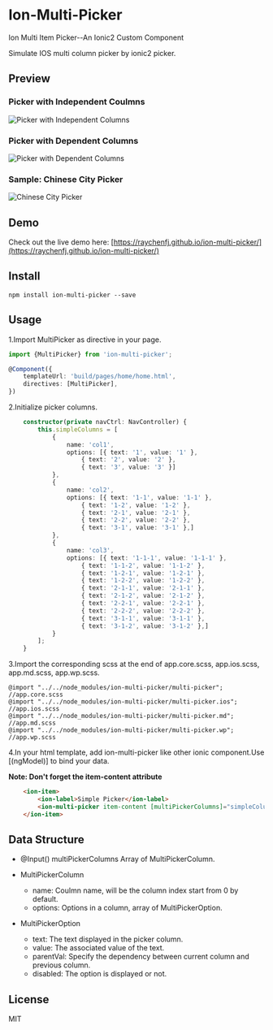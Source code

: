 # Ion-Multi-Picker
Ion Multi Item Picker--An Ionic2 Custom Component

Simulate IOS multi column picker by ionic2 picker.

## Preview
### Picker with Independent Coulmns

![Picker with Independent Columns](https://lh3.googleusercontent.com/kd8sW24oBJGtKGGZU4obzLtQ6Ieq7M4rpftTVyJ6jTll8DpW99UdxczredQJM4XxTZwm-zPbZCzPfoysXTIo2OR4mnKKtO99A3jZONdvMCJtM0epxWv6uxT1LDS6TNbV5Fq7abLR5eaBIxH0xL37CLDBGCF1Xg9fCbGkQnyw1NzOGPWuS8pC9Gqktpmj_g-BZoXlQv7gvMHHPD5wHLr2XA7etHBE_AHd66vs4YARukXoCOlVZj1e4Y2V15jNay9Zh6axHLtCsewV4RzIwP_7IcZc8wQt6w3KVm6k6KOs5v3izwcPB4-hvUPv4E5H7hgCUE0uaqGGxAvs4p5VlmAKcnHE735N82oDem2DbBrQR559uigYdyhARy1S5zs_yXL4V-3DVRAIPmJTIvD-TTEJ2wP6F0kwsjua3nJ9QF_22RsOhHOVC_lrAsh0aHQy-sg5lKoio1D-QjqVrvE04so_M9woZgbLVf9-jYQFA4T5gDPKZop0TGDUUDlcYNlsAYTawqj5pu4_nlgz-ZjegQcbLMxfi_sHPBStFE2bvR-8dqv8syprzbQmOLoKaM-KB7keMn7Pu-X3RH57YQ-7c20GyYOIP-KTIzzm1EnSAca76GQ9JDs=w490-h245-no)

### Picker with Dependent Columns

![Picker with Dependent Columns](https://lh3.googleusercontent.com/N5GssdmlPK7H-gFC7w-E_RzMdTGgwbW-A8WjatykOPokmMD8PfHO6dAD6cKENfXH_iFJ2r9XX-I9cwrtxbyz9y0rwo2W1XbzpiSoACZcXHTTtDjw9kjqxFwzHD46iA_0th0svObuOQ7V6TAbLbfbW9p0MQRVDmhOWHDNq6DiysBk0ABmEEhN7dx8G8H7G53MBoRQk-ym9uaFhXAUGUUdytbO0JEUKNzBHrgccUsL2pZBbJwcgjrGcmNNhf2x1N8tdojQCDc_vaZ4_Io7uCkwPfTRo8CZ8mhUUIZwzgoeHaqxJqbuK43q7wNb0gLuNW_ZFWiDk-newDEUNQWJWY2lnq-hKSvRGh_GoCdnvZQYNgUI1aqv48B5LOyvELI0490Ez34UTI1l-osFH8J5o5jQnuCRwVcxkT2Kv4YPUEpZ-o1jf_3FST6m06GlmZ4dcaOpCgwtmUm42hzNy8y9QtsAMZl2y07kqz-wwVpY5-LRuprQOIkwco7kMEnbxDBLdxNCuJb88Em3t-CIiEQ-JQdWehm3D2tpAwtYT0VF_Tco9oH8KqJLa-_ttus7tVdDj3IA8PCrosK1_0tbAI4XwIPR9MntHY2Jgp9UWY_ulFt1RALRsNI=w490-h245-no)

### Sample: Chinese City Picker

![Chinese City Picker](https://lh3.googleusercontent.com/zONayALEjO2E7Pl8x-oE3Xthl0yM-cPyvQMl1AXuylFYpcRsNI1Uy6Y6JqDrXNajwjUfIet1eRx4vIMnWAWkfTh2fRF5YQ2yKBwDTdyXz_JAWJqYJVbw-l5ZFumaxI7CzH07ohEFb-b7Mrw4PGnNAKGOBhLxnA_GA7ISgVckRSk_TW2e1gXkMbJGepdWkYZ7boGwS3T9ZS8hbgSHaT1jGWU8p_PuG9RwzEF8_P-qg0QrIS1L-a-Ogb-1Ny3KWWVvSQCNpy4N-aGpSJpI0ktoB2zcXAlD5aQ6NpORq5qba4D73qJIPBB1w6Re1FmkoCsgCH6pAUxE0nl2Srjr7qIAmidJoEcbYCWut6kR-gURvH1riyRxWTolnHdFr_PLyp-qmEDkTJx7RGydyGrPL47nMrgWSMaEjAb0wdiI3t4F3N6-bSJV_z4W1qKIgrQi_HChGXq6sk3vOlfv8hN1tiifIuOX4mSlxBHnjTJURSLcHEow_zy0c2_80IgKPjpKuLjf_JH_nYzcdgkBTH8bOmKKbLm_u5zdT2VtLn3-8lq2ZFHPQysnlgKX6kmVAa_JxWbgtP0A5TPi4rziiKxlw37rxz0DoMW6-puqjsX_TghuAy6DI68=w490-h245-no)

## Demo
Check out the live demo here: [https://raychenfj.github.io/ion-multi-picker/](https://raychenfj.github.io/ion-multi-picker/)

## Install
```
npm install ion-multi-picker --save
```

## Usage
1.Import MultiPicker as directive in your page.
```Typescript
import {MultiPicker} from 'ion-multi-picker';

@Component({
	templateUrl: 'build/pages/home/home.html',
	directives: [MultiPicker],
})
```
2.Initialize picker columns.
```typescript
	constructor(private navCtrl: NavController) {
		this.simpleColumns = [
			{
				name: 'col1',
				options: [{ text: '1', value: '1' },
					{ text: '2', value: '2' },
					{ text: '3', value: '3' }]
			},
			{
				name: 'col2',
				options: [{ text: '1-1', value: '1-1' },
					{ text: '1-2', value: '1-2' },
					{ text: '2-1', value: '2-1' },
					{ text: '2-2', value: '2-2' },
					{ text: '3-1', value: '3-1' },]
			},
			{
				name: 'col3',
				options: [{ text: '1-1-1', value: '1-1-1' },
					{ text: '1-1-2', value: '1-1-2' },
					{ text: '1-2-1', value: '1-2-1' },
					{ text: '1-2-2', value: '1-2-2' },
					{ text: '2-1-1', value: '2-1-1' },
					{ text: '2-1-2', value: '2-1-2' },
					{ text: '2-2-1', value: '2-2-1' },
					{ text: '2-2-2', value: '2-2-2' },
					{ text: '3-1-1', value: '3-1-1' },
					{ text: '3-1-2', value: '3-1-2' },]
			}
		];
	}
```
3.Import the corresponding scss at the end of app.core.scss, app.ios.scss, app.md.scss, app.wp.scss.
```
@import "../../node_modules/ion-multi-picker/multi-picker"; //app.core.scss
@import "../../node_modules/ion-multi-picker/multi-picker.ios"; //app.ios.scss
@import "../../node_modules/ion-multi-picker/multi-picker.md"; //app.md.scss
@import "../../node_modules/ion-multi-picker/multi-picker.wp"; //app.wp.scss
```
4.In your html template, add ion-multi-picker like other ionic component.Use [(ngModel)] to bind your data.

**Note: Don't forget the item-content attribute**
```html
    <ion-item>
        <ion-label>Simple Picker</ion-label>
        <ion-multi-picker item-content [multiPickerColumns]="simpleColumns"></ion-multi-picker>
    </ion-item>
```

## Data Structure
* @Input() multiPickerColumns
Array of MultiPickerColumn.

* MultiPickerColumn
	* name: Coulmn name, will be the column index start from 0 by default.
    * options: Options in a column, array of MultiPickerOption.
    
* MultiPickerOption
	* text: The text displayed in the picker column.
    * value: The associated value of the text.
    * parentVal: Specify the dependency between current column and previous column.
    * disabled: The option is displayed or not.



## License
MIT
